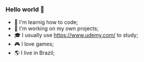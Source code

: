 ### Hello world 👋

- 📝 I'm learnig how to code;
- 💪 I'm working on my own projects;
- 🎓 I usually use https://www.udemy.com/ to study;
- 🎮 I love games;
- 🌎 I live in Brazil;
<!--
**joaopioner1/joaopioner1** is a ✨ _special_ ✨ repository because its `README.md` (this file) appears on your GitHub profile.

Here are some ideas to get you started:

- 🔭 I’m currently working on ...
- 🌱 I’m currently learning ...
- 👯 I’m looking to collaborate on ...
- 🤔 I’m looking for help with ...
- 💬 Ask me about ...
- 📫 How to reach me: ...
- 😄 Pronouns: ...
- ⚡ Fun fact: ...
-->
